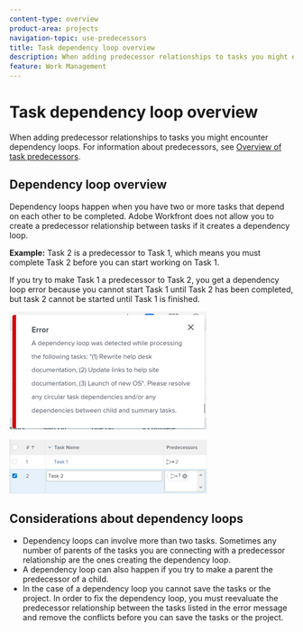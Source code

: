 ```yaml
---
content-type: overview
product-area: projects
navigation-topic: use-predecessors
title: Task dependency loop overview
description: When adding predecessor relationships to tasks you might encounter dependency loops. For information about predecessors, see Overview of task predecessors.
feature: Work Management
---
```


# Task&nbsp;dependency loop overview

When adding predecessor relationships to tasks you might encounter dependency loops. For information about predecessors, see [Overview of task predecessors](../../../manage-work/tasks/use-prdcssrs/predecessors-overview.md).

## Dependency loop overview

Dependency loops happen when you have two or more tasks that depend on each other to be completed.&nbsp;Adobe Workfront does not allow you to create a predecessor relationship between tasks if it creates a dependency loop.

**Example:** Task 2 is a predecessor to Task 1, which means you must complete Task 2 before you can start working on Task 1.

If you try to make Task 1 a predecessor to Task 2, you get a dependency loop error because you cannot start Task 1 until Task 2 has been completed, but task 2 cannot be started until Task 1 is finished.

![](assets/dependency-loop-error-message-350x209.png)

![](assets/dependency-loop-in-task-list-nwe-350x97.png)

## Considerations about dependency loops

* Dependency loops can involve more than two tasks. Sometimes any number of parents of the tasks you are connecting with a predecessor relationship are the ones creating the dependency loop. 
* A dependency loop can also happen if you try to make a parent the predecessor of a child. 
* In the case of a dependency loop you cannot save the tasks or the project. In order to fix the dependency loop, you must reevaluate&nbsp;the predecessor relationship between the tasks listed in the error message and remove the conflicts before you can save the tasks or the project.

&nbsp;
